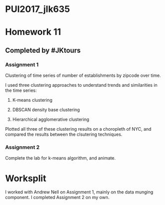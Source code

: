 
# PUI2017_jlk635

# Homework 11

## Completed by #JKtours


### Assignment 1
Clustering of time series of number of establishments by zipcode over time.

I used three clustering approaches to understand trends and similarities in the time series:
 
 1. K-means clustering
 
 2. DBSCAN density base clustering
 
 3. Hierarchical agglomerative clustering 

Plotted all three of these clustering results on a choropleth of NYC, and compared the results between the clsutering techniques.

### Assignment 2
Complete the lab for k-means algorithm, and animate.


# Worksplit

I worked with Andrew Nell on Assignment 1, mainly on the data munging component. I completed Assignment 2 on my own.








